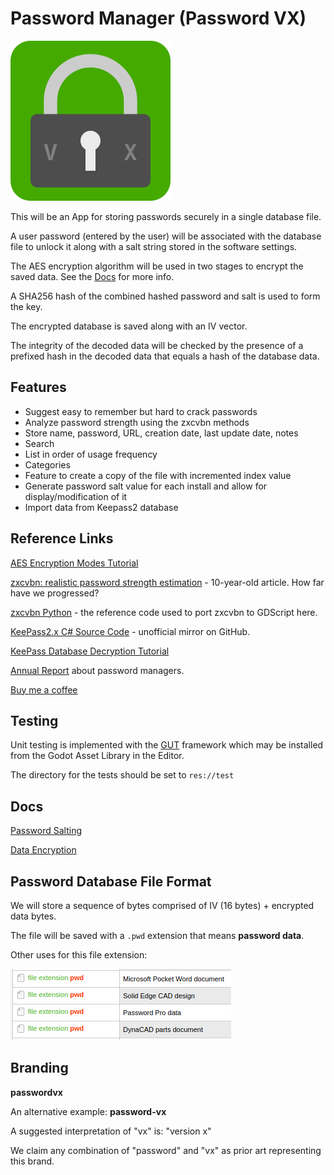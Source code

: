 # Password Manager (Password VX)

![Icon](src/assets/app-icons/icon256.png)

This will be an App for storing passwords securely in a single database file.

A user password (entered by the user) will be associated with the database file to unlock it along with a salt string stored in the software settings.

The AES encryption algorithm will be used in two stages to encrypt the saved data. See the [Docs](#docs) for more info.

A SHA256 hash of the combined hashed password and salt is used to form the key.

The encrypted database is saved along with an IV vector.

The integrity of the decoded data will be checked by the presence of a prefixed hash in the decoded data that equals a hash of the database data.


## Features

* Suggest easy to remember but hard to crack passwords
* Analyze password strength using the zxcvbn methods
* Store name, password, URL, creation date, last update date, notes
* Search
* List in order of usage frequency
* Categories
* Feature to create a copy of the file with incremented index value
* Generate password salt value for each install and allow for display/modification of it
* Import data from Keepass2 database

## Reference Links

[AES Encryption Modes Tutorial](https://www.highgo.ca/2019/08/08/the-difference-in-five-modes-in-the-aes-encryption-algorithm/)

[zxcvbn: realistic password strength estimation](https://dropbox.tech/security/zxcvbn-realistic-password-strength-estimation) - 10-year-old article. How far have we progressed?

[zxcvbn Python](https://github.com/dwolfhub/zxcvbn-python) - the reference code used to port zxcvbn to GDScript here.

[KeePass2.x C# Source Code](https://github.com/dlech/KeePass2.x) - unofficial mirror on GitHub.

[KeePass Database Decryption Tutorial](https://weekly-geekly.imtqy.com/articles/346820/index.html)

[Annual Report](https://www.security.org/digital-safety/password-manager-annual-report/) about password managers.

[Buy me a coffee](https://buymeacoffee.com/gdscriptdude)

## Testing

Unit testing is implemented with the [GUT](https://github.com/bitwes/Gut) framework which may be installed from the Godot Asset Library in the Editor.

The directory for the tests should be set to `res://test`

## Docs

[Password Salting](docs/password_salting.md)

[Data Encryption](docs/data-encryption.md)

## Password Database File Format

We will store a sequence of bytes comprised of IV (16 bytes) + encrypted data bytes.

The file will be saved with a `.pwd` extension that means **password data**.

Other uses for this file extension:

![pwd file extension](docs/pwd.png)

## Branding

**passwordvx**

An alternative example: **password-vx**

A suggested interpretation of "vx" is: "version x"

We claim any combination of "password" and "vx" as prior art representing this brand.
